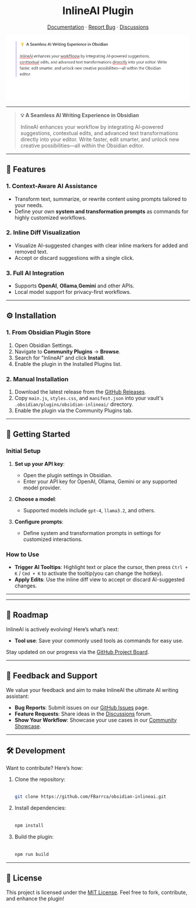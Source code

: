 <h1 align="center">InlineAI Plugin</h1>

<p align="center">
  <a href="https://github.com/FBarrca/obsidian-inlineai/wiki">Documentation</a>
  ·
  <a href="https://github.com/FBarrca/obsidian-inlineai/issues">Report Bug</a>
  ·
  <a href="https://github.com/FBarrca/obsidian-inlineai/discussions">Discussions</a>
</p>

![demo](docs/demo.gif)

---

> **💡 A Seamless AI Writing Experience in Obsidian**
>
> InlineAI enhances your workflow by integrating AI-powered suggestions, contextual edits, and advanced text transformations directly into your editor. Write faster, edit smarter, and unlock new creative possibilities—all within the Obsidian editor.

---

## 🌟 Features

### **1. Context-Aware AI Assistance**

- Transform text, summarize, or rewrite content using prompts tailored to your needs.
- Define your own **system and transformation prompts** as commands for highly customized workflows.

### **2. Inline Diff Visualization**

- Visualize AI-suggested changes with clear inline markers for added and removed text.
- Accept or discard suggestions with a single click.

### **3. Full AI Integration**

- Supports **OpenAI**, **Ollama**,**Gemini** and other APIs.
- Local model support for privacy-first workflows.

---

## ⚙️ Installation

### **1. From Obsidian Plugin Store**

1. Open Obsidian Settings.
2. Navigate to **Community Plugins** → **Browse**.
3. Search for "InlineAI" and click **Install**.
4. Enable the plugin in the Installed Plugins list.

### **2. Manual Installation**

1. Download the latest release from the [GitHub Releases](https://github.com/FBarrca/obsidian-inlineai/releases).
2. Copy `main.js`, `styles.css`, and `manifest.json` into your vault's `.obsidian/plugins/obsidian-inlineai/` directory.
3. Enable the plugin via the Community Plugins tab.

---

## 🚀 Getting Started

### Initial Setup

1. **Set up your API key**:

   - Open the plugin settings in Obsidian.
   - Enter your API key for OpenAI, Ollama, Gemini or any supported model provider.
2. **Choose a model**:

   - Supported models include `gpt-4`, `llama3.2`, and others.
3. **Configure prompts**:

   - Define system and transformation prompts in settings for customized interactions.

### How to Use

- **Trigger AI Tooltips**: Highlight text or place the cursor, then press `Ctrl + K` / `Cmd + K` to activate the tooltip(you can change the hotkey).
- **Apply Edits**: Use the inline diff view to accept or discard AI-suggested changes.

---

---

## 🔮 Roadmap

InlineAI is actively evolving! Here’s what’s next:

- **Tool use**: Save your commonly used tools as commands for easy use.

Stay updated on our progress via the [GitHub Project Board](https://github.com/FBarrca/obsidian-inlineai/projects).

---

## 🙏 Feedback and Support

We value your feedback and aim to make InlineAI the ultimate AI writing assistant:

- **Bug Reports**: Submit issues on our [GitHub Issues](https://github.com/FBarrca/obsidian-inlineai/issues) page.
- **Feature Requests**: Share ideas in the [Discussions](https://github.com/FBarrca/obsidian-inlineai/discussions) forum.
- **Show Your Workflow**: Showcase your use cases in our [Community Showcase](https://github.com/FBarrca/obsidian-inlineai/discussions/categories/showcase).

---

## 🛠️ Development

Want to contribute? Here’s how:

1. Clone the repository:

    ```bash

    git clone https://github.com/FBarrca/obsidian-inlineai.git

    ```
2. Install dependencies:

    ```bash

    npm install

    ```
3. Build the plugin:

    ```bash

    npm run build

    ```

---

## 📝 License

This project is licensed under the [MIT License](LICENSE). Feel free to fork, contribute, and enhance the plugin!